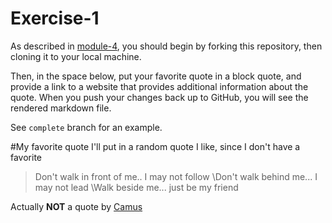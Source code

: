 # Exercise-1

As described in [module-4](https://github.com/INFO-201/m4-git-intro), you should begin by forking this repository, then cloning it to your local machine.

Then, in the space below, put your favorite quote in a block quote, and provide a link to a website that provides additional information about the quote. When you push your changes back up to GitHub, you will see the rendered markdown file.

See `complete` branch for an example.

#My favorite quote
I'll put in a random quote I like, since I don't have a favorite

>Don't walk in front of me.. I may not follow 
\Don't walk behind me... I may not lead 
\Walk beside me... just be my friend

Actually **NOT** a quote by [Camus](http://www.huffingtonpost.com/lev-raphael/ridiculous-quote-alert_b_6928340.html)

